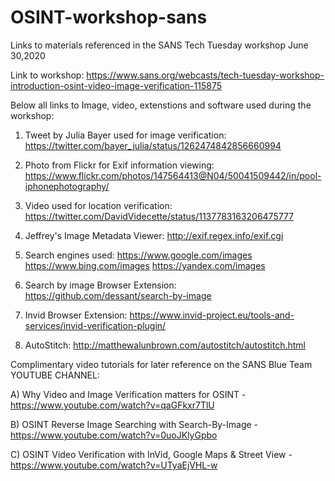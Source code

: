 # OSINT-workshop-sans
Links to materials referenced in the SANS Tech Tuesday workshop June 30,2020

Link to workshop: https://www.sans.org/webcasts/tech-tuesday-workshop-introduction-osint-video-image-verification-115875


Below all links to Image, video, extenstions and software used during the workshop:



1. Tweet by Julia Bayer used for image verification: https://twitter.com/bayer_julia/status/1262474842856660994 

2. Photo from Flickr for Exif information viewing: https://www.flickr.com/photos/147564413@N04/50041509442/in/pool-iphonephotography/

3. Video used for location verification: https://twitter.com/DavidVidecette/status/1137783163206475777

3. Jeffrey's Image Metadata Viewer: http://exif.regex.info/exif.cgi

4. Search engines used: https://www.google.com/images https://www.bing.com/images https://yandex.com/images 

5. Search by image Browser Extension: https://github.com/dessant/search-by-image

6. Invid Browser Extension: https://www.invid-project.eu/tools-and-services/invid-verification-plugin/

7. AutoStitch: http://matthewalunbrown.com/autostitch/autostitch.html


Complimentary video tutorials for later reference on the SANS Blue Team YOUTUBE CHANNEL:

A) Why Video and Image Verification matters for OSINT - https://www.youtube.com/watch?v=qaGFkxr7TlU

B) OSINT Reverse Image Searching with Search-By-Image - https://www.youtube.com/watch?v=0uoJKlyGpbo

C) OSINT Video Verification with InVid, Google Maps & Street View - https://www.youtube.com/watch?v=UTyaEjVHL-w

